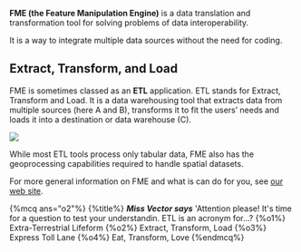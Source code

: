 **FME (the Feature Manipulation Engine)** is a data translation and transformation tool for solving problems of data interoperability. 

It is a way to integrate multiple data sources without the need for coding.

## Extract, Transform, and Load
FME is sometimes classed as an **ETL** application. ETL stands for Extract, Transform and Load. It is a data warehousing tool that extracts data from multiple sources (here A and B), transforms it to fit the users’ needs and loads it into a destination or data warehouse (C).

![](https://raw.githubusercontent.com/FMEEvangelist/FME-Desktop-Basic-Training-Manual-Images/master/Img1.1.WhatIsFME.png)

While most ETL tools process only tabular data, FME also has the geoprocessing capabilities required to handle spatial datasets.

For more general information on FME and what is can do for you, see [our web site](http://www.safe.com/how-it-works/).

{%mcq ans="o2"%}
{%title%} ***Miss Vector says*** 'Attention please! It's time for a question to test your understandin. ETL is an acronym for...?
{%o1%} Extra-Terrestrial Lifeform
{%o2%} Extract, Transform, Load
{%o3%} Express Toll Lane
{%o4%} Eat, Transform, Love
{%endmcq%}
